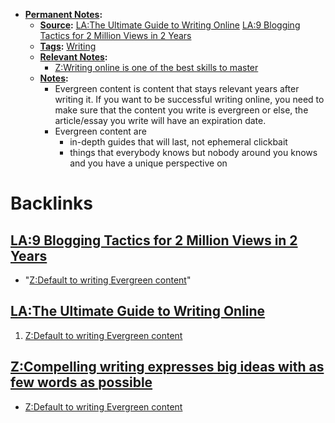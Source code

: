 - **[Permanent Notes](<Permanent Notes.md>):**
    - **[Source](<Source.md>):** [LA:The Ultimate Guide to Writing Online](<LA:The Ultimate Guide to Writing Online.md>) [LA:9 Blogging Tactics for 2 Million Views in 2 Years](<LA:9 Blogging Tactics for 2 Million Views in 2 Years.md>)
    - **[Tags](<Tags.md>):** [Writing](<Writing.md>)
    - **[Relevant Notes](<Relevant Notes.md>):**
        - [Z:Writing online is one of the best skills to master](<Z:Writing online is one of the best skills to master.md>)
    - **[Notes](<Notes.md>):**
        - Evergreen content is content that stays relevant years after writing it. If you want to be successful writing online, you need to make sure that the content you write is evergreen or else, the article/essay you write will have an expiration date.
        - Evergreen content are
            - in-depth guides that will last, not ephemeral clickbait
            - things that everybody knows but nobody around you knows and you have a unique perspective on

# Backlinks
## [LA:9 Blogging Tactics for 2 Million Views in 2 Years](<LA:9 Blogging Tactics for 2 Million Views in 2 Years.md>)
- "[Z:Default to writing Evergreen content](<Z:Default to writing Evergreen content.md>)"

## [LA:The Ultimate Guide to Writing Online](<LA:The Ultimate Guide to Writing Online.md>)
1. [Z:Default to writing Evergreen content](<Z:Default to writing Evergreen content.md>)

## [Z:Compelling writing expresses big ideas with as few words as possible](<Z:Compelling writing expresses big ideas with as few words as possible.md>)
- [Z:Default to writing Evergreen content](<Z:Default to writing Evergreen content.md>)

